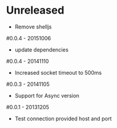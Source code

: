 # Unreleased

 - Remove shelljs

#0.0.4 - 20151006
 - update dependencies

#0.0.4 - 20141110

- Increased socket timeout to 500ms

#0.0.3 - 20141105

- Support for Async version

#0.0.1 - 20131205

- Test connection provided host and port
